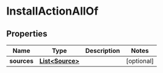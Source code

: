 

# InstallActionAllOf

## Properties

Name | Type | Description | Notes
------------ | ------------- | ------------- | -------------
**sources** | [**List&lt;Source&gt;**](Source.md) |  |  [optional]



